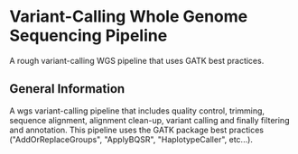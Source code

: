# Variant-Calling Whole Genome Sequencing Pipeline
A rough variant-calling WGS pipeline that uses GATK best practices.
## General Information
A wgs variant-calling pipeline that includes quality control, trimming, sequence alignment, alignment clean-up, variant calling and finally filtering and annotation. 
This pipeline uses the GATK package best practices ("AddOrReplaceGroups", "ApplyBQSR", "HaplotypeCaller", etc...).
##
